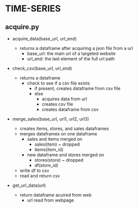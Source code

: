 # TIME-SERIES

## acquire.py
- acquire_data(base_url, url_end)
    - returns a dataframe after acquiring a json file from a url
        - base_url: the main url of a targeted website
        - url_end: the last element of the full url path

- check_csv(base_url, url_end)
    - returns a dataframe
        - check to see if a csv file exists
            - if present, creates dataframe from csv file
            - else
                - acquires data from url
                - creates csv file
                - creates dataframe from csv

- merge_sales(base_url, url1, url2, url3)
    - creates items, stores, and sales dataframes
    - merges dataframes on one dataframe
        - sales and items merged on
            - sales(item) ~ dropped
            - items(item_id)
        - new dataframe and stores merged on
            - stores(store) ~ dropped
            - df(store_id)
    - write df to csv
    - read and return csv

- get_url_data(url)
    - return dataframe acuired from web
        - url read from webpage
    